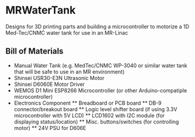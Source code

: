 # MRWaterTank
Designs for 3D printing parts and building a microcontroller to motorize a 1D Med-Tec/CNMC water tank for use in an MR-Linac

## Bill of Materials
* Manual Water Tank (e.g. MedTec/CNMC WP-3040 or similar water tank that will be safe to use in an MR environment)
* Shinsei USR30-E3N Ultrasonic Motor
* Shinsei D6060E Motor Driver
* WEMOS D1 Mini ESP8266 Microcontroller (or other Arduino-compatiple microcontroller)
* Electronics Component
** Breadboard or PCB board
** DB-9 connector/breakout board
** Logic level shifter board (if using 3.3V microcontroller with 5V LCD)
** LCD1602 with I2C module (for displaying status/location)
** Misc. buttons/switches (for controlling motor)
** 24V PSU for D606E

